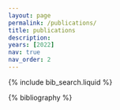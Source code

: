 ```yaml
---
layout: page
permalink: /publications/
title: publications
description: 
years: [2022]
nav: true
nav_order: 2
---
```


<!-- _pages/publications.md -->

<!-- Bibsearch Feature -->

{% include bib_search.liquid %}

<div class="publications">

{% bibliography %}

</div>
